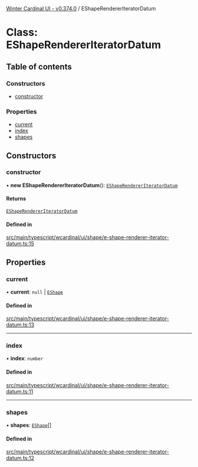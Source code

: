 [Winter Cardinal UI - v0.374.0](../index.md) / EShapeRendererIteratorDatum

# Class: EShapeRendererIteratorDatum

## Table of contents

### Constructors

- [constructor](EShapeRendererIteratorDatum.md#constructor)

### Properties

- [current](EShapeRendererIteratorDatum.md#current)
- [index](EShapeRendererIteratorDatum.md#index)
- [shapes](EShapeRendererIteratorDatum.md#shapes)

## Constructors

### constructor

• **new EShapeRendererIteratorDatum**(): [`EShapeRendererIteratorDatum`](EShapeRendererIteratorDatum.md)

#### Returns

[`EShapeRendererIteratorDatum`](EShapeRendererIteratorDatum.md)

#### Defined in

[src/main/typescript/wcardinal/ui/shape/e-shape-renderer-iterator-datum.ts:15](https://github.com/winter-cardinal/winter-cardinal-ui/blob/v0.310.1/src/main/typescript/wcardinal/ui/shape/e-shape-renderer-iterator-datum.ts#L15)

## Properties

### current

• **current**: ``null`` \| [`EShape`](../interfaces/EShape.md)

#### Defined in

[src/main/typescript/wcardinal/ui/shape/e-shape-renderer-iterator-datum.ts:13](https://github.com/winter-cardinal/winter-cardinal-ui/blob/v0.310.1/src/main/typescript/wcardinal/ui/shape/e-shape-renderer-iterator-datum.ts#L13)

___

### index

• **index**: `number`

#### Defined in

[src/main/typescript/wcardinal/ui/shape/e-shape-renderer-iterator-datum.ts:11](https://github.com/winter-cardinal/winter-cardinal-ui/blob/v0.310.1/src/main/typescript/wcardinal/ui/shape/e-shape-renderer-iterator-datum.ts#L11)

___

### shapes

• **shapes**: [`EShape`](../interfaces/EShape.md)[]

#### Defined in

[src/main/typescript/wcardinal/ui/shape/e-shape-renderer-iterator-datum.ts:12](https://github.com/winter-cardinal/winter-cardinal-ui/blob/v0.310.1/src/main/typescript/wcardinal/ui/shape/e-shape-renderer-iterator-datum.ts#L12)
